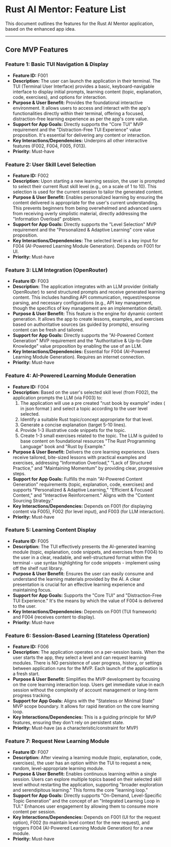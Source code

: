 # Rust AI Mentor: Feature List

This document outlines the features for the Rust AI Mentor application, based on the enhanced app idea.

---

## Core MVP Features

### **Feature 1: Basic TUI Navigation & Display**
*   **Feature ID:** F001
*   **Description:** The user can launch the application in their terminal. The TUI (Terminal User Interface) provides a basic,
      keyboard-navigable interface to display initial prompts, learning content (topic, explanation, code, exercises), 
      and options for interaction.
*   **Purpose & User Benefit:** Provides the foundational interactive environment. It allows users to access and 
      interact with the app's functionalities directly within their terminal, offering a focused, distraction-free learning experience as
      per the app's core value.
*   **Support for App Goals:** Directly supports the "Core TUI" MVP requirement and the "Distraction-Free TUI Experience" value proposition.
      It's essential for delivering any content or interaction.
*   **Key Interactions/Dependencies:** Underpins all other interactive features (F002, F004, F005, F013).
*   **Priority:** Must-have

### **Feature 2: User Skill Level Selection**
*   **Feature ID:** F002
*   **Description:** Upon starting a new learning session, the user is prompted to select their current Rust skill level 
      (e.g., on a scale of 1 to 10). This selection is used for the current session to tailor the generated content.
*   **Purpose & User Benefit:** Enables personalized learning by ensuring the content delivered is appropriate for the
      user's current understanding. This prevents beginners from being overwhelmed and advanced users  
      from receiving overly simplistic material, directly addressing the "Information Overload" problem.
*   **Support for App Goals:** Directly supports the "Level Selection" MVP requirement and the
      "Personalized & Adaptive Learning" core value proposition.
*   **Key Interactions/Dependencies:** The selected level is a key input for F004 (AI-Powered Learning Module Generation).
      Depends on F001 for UI.
*   **Priority:** Must-have

### **Feature 3: LLM Integration (OpenRouter)**
*   **Feature ID:** F003
*   **Description:** The application integrates with an LLM provider (initially OpenRouter) to send structured prompts
      and receive generated learning content. This includes handling API communication, request/response parsing,
      and necessary configurations (e.g., API key management, though the specifics of key management are an implementation detail).
*   **Purpose & User Benefit:** This feature is the engine for dynamic content generation. It allows the app to create lessons,
      examples, and exercises based on authoritative sources (as guided by prompts), ensuring content can be fresh and tailored.
*   **Support for App Goals:** Directly supports the "AI-Powered Content Generation" MVP requirement and the "Authoritative & Up-to-Date Knowledge" value proposition by enabling the use of an LLM.
*   **Key Interactions/Dependencies:** Essential for F004 (AI-Powered Learning Module Generation). Requires an internet connection.
*   **Priority:** Must-have

### **Feature 4: AI-Powered Learning Module Generation**
*   **Feature ID:** F004
*   **Description:** Based on the user's selected skill level (from F002), the application prompts the LLM (via F003) to:
    1. The application will use a pre created "rust book by example" index ( in json format ) and select a topic according to the user level selected.   
    2. Identify a suitable Rust topic/concept appropriate for that level.
    3. Generate a concise explanation (target 5-10 lines).
    4. Provide 1-3 illustrative code snippets for the topic.
    5. Create 1-3 small exercises related to the topic.
        The LLM is guided to base content on foundational resources  "The Rust Programming Language" book and "Rust by Example."
*   **Purpose & User Benefit:** Delivers the core learning experience. Users receive tailored, bite-sized lessons with practical examples
      and exercises, addressing "Information Overload," "Lack of Structured Practice," and "Maintaining Momentum" by providing clear,
      progressive steps.
*   **Support for App Goals:** Fulfills the main "AI-Powered Content Generation" requirements (topic, explanation, code, exercises)
      and supports "Personalized & Adaptive Learning," "Efficient & Focused Content," and "Interactive Reinforcement." 
      Aligns with the "Content Sourcing Strategy."
*   **Key Interactions/Dependencies:** Depends on F001 (for displaying content via F005), F002 (for level input), and F003 (for LLM interaction).
*   **Priority:** Must-have

### **Feature 5: Learning Content Display**
*   **Feature ID:** F005
*   **Description:** The TUI effectively presents the AI-generated learning module (topic, explanation, code snippets, and exercises from F004)
      to the user in a clear, readable, and well-structured format within the terminal - use syntax highlighting for code snippets - implement using off the shelf rust library.
*   **Purpose & User Benefit:** Ensures the user can easily consume and understand the learning materials provided by the AI. A clear presentation is crucial for an effective learning experience and maintaining focus.
*   **Support for App Goals:** Supports the "Core TUI" and "Distraction-Free TUI Experience." It's the means by which the value of F004 is delivered to the user.
*   **Key Interactions/Dependencies:** Depends on F001 (TUI framework) and F004 (receives content to display).
*   **Priority:** Must-have

### **Feature 6: Session-Based Learning (Stateless Operation)**
*   **Feature ID:** F006
*   **Description:** The application operates on a per-session basis. 
    When the user starts the app, they select a level and can request learning modules. 
    There is NO persistence of user progress, history, or settings between application runs for the MVP.
    Each launch of the application is a fresh start.
*   **Purpose & User Benefit:** Simplifies the MVP development by focusing on the core learning interaction loop.
      Users get immediate value in each session without the complexity of account management or long-term progress tracking.
*   **Support for App Goals:** Aligns with the "Stateless or Minimal State" MVP scope boundary. 
      It allows for rapid iteration on the core learning loop.
*   **Key Interactions/Dependencies:** This is a guiding principle for MVP features, ensuring they don't rely on persistent state.
*   **Priority:** Must-have (as a characteristic/constraint for MVP)

### **Feature 7: Request New Learning Module**
*   **Feature ID:** F007
*   **Description:** After viewing a learning module (topic, explanation, code, exercises), 
      the user has an option within the TUI to request a new, random, level-appropriate learning module.
*   **Purpose & User Benefit:** Enables continuous learning within a single session. 
      Users can explore multiple topics based on their selected skill level without restarting the application, 
      supporting "broader exploration and serendipitous learning." This forms the core "learning loop."
*   **Support for App Goals:** Directly supports "On-Demand, Level-Specific Topic Generation" and the concept of an
      "Integrated Learning Loop in TUI." Enhances user engagement by allowing them to consume more content per session.
*   **Key Interactions/Dependencies:** Depends on F001 (UI for the request option), F002 (to maintain level context for the new request),
      and triggers F004 (AI-Powered Learning Module Generation) for a new module.
*   **Priority:** Must-have

